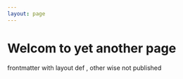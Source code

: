 ```yaml
---
layout: page
---
```


# Welcom to yet another page

frontmatter with layout def , other wise not published  

